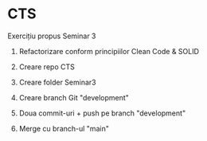 # CTS
Exercițiu propus Seminar 3

1. Refactorizare conform principiilor Clean Code & SOLID

2. Creare repo CTS

3. Creare folder Seminar3

4. Creare branch Git "development"

5. Doua commit-uri + push pe branch "development"

6. Merge cu branch-ul "main"
